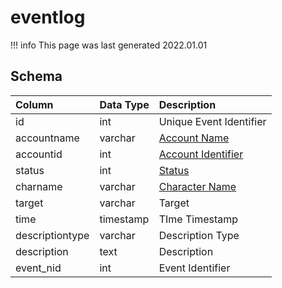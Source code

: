 # eventlog

!!! info
	This page was last generated 2022.01.01

## Schema

| Column | Data Type | Description |
| :--- | :--- | :--- |
| id | int | Unique Event Identifier |
| accountname | varchar | [Account Name](../../schema/account/account.md) |
| accountid | int | [Account Identifier](../../schema/account/account.md) |
| status | int | [Status](../../../../server/player/status-levels) |
| charname | varchar | [Character Name](../../schema/characters/character_data.md) |
| target | varchar | Target |
| time | timestamp | TIme Timestamp |
| descriptiontype | varchar | Description Type |
| description | text | Description |
| event_nid | int | Event Identifier |

